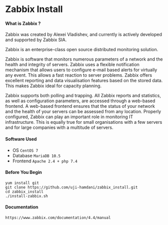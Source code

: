 # Zabbix Install

#### What is Zabbix ?

Zabbix was created by Alexei Vladishev, and currently is actively developed and supported by Zabbix SIA.

Zabbix is an enterprise-class open source distributed monitoring solution.

Zabbix is software that monitors numerous parameters of a network and the health and integrity of servers. Zabbix uses a flexible notification mechanism that allows users to configure e-mail based alerts for virtually any event. This allows a fast reaction to server problems. Zabbix offers excellent reporting and data visualisation features based on the stored data. This makes Zabbix ideal for capacity planning.

Zabbix supports both polling and trapping. All Zabbix reports and statistics, as well as configuration parameters, are accessed through a web-based frontend. A web-based frontend ensures that the status of your network and the health of your servers can be assessed from any location. Properly configured, Zabbix can play an important role in monitoring IT infrastructure. This is equally true for small organisations with a few servers and for large companies with a multitude of servers.

#### Software Used

* OS `CentOS 7`
* Database `MariaDB 10.5`
* Frontend `Apache 2.4 + php 7.4`

#### Before You Begin

```cli
yum install git
git clone https://github.com/uji-hamdani/zabbix_install.git
cd zabbix_install
./install-zabbix.sh
```


#### Documentation

```dokumentasi
https://www.zabbix.com/documentation/4.4/manual

```




